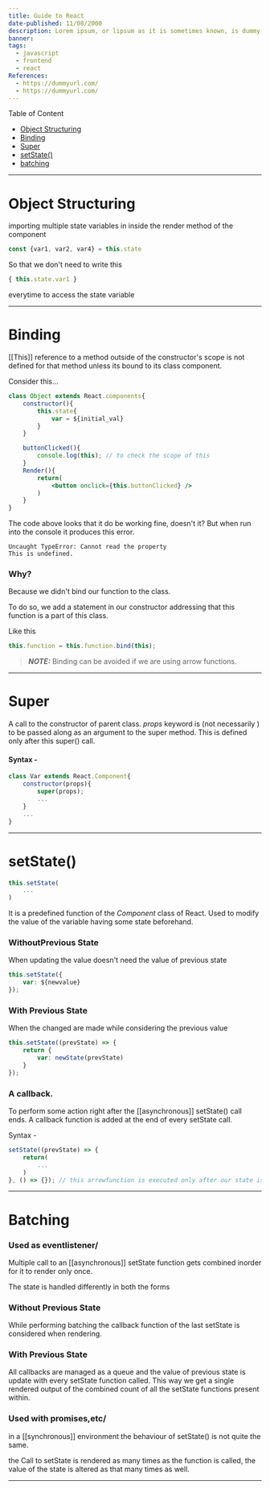 ```yaml
---
title: Guide to React
date-published: 11/08/2000
description: Lorem ipsum, or lipsum as it is sometimes known, is dummy text used in laying out print, graphic or web designs. The passage is attributed to an unknown typesetter
banner: 
tags:
  - javascript
  - frontend
  - react
References:
  - https://dummyurl.com/
  - https://dummyurl.com/
---
```

Table of Content
  - [Object Structuring](#Object-structuring)
  - [Binding](#binding) 
  - [Super](#super)
  - [setState()](#setstate)
  - [batching](#batching)

---
# Object Structuring
importing multiple state variables in inside the render method of the component
```jsx
const {var1, var2, var4} = this.state
```
So that we don't need to write  this

```jsx
{ this.state.var1 }
```
everytime to access the state variable

---
# Binding
[[This]] reference to a method outside of the constructor's scope is not defined for that method unless its bound to its class component.

Consider this...
```jsx
class Object extends React.components{
	constructor(){
		this.state{
			var = ${initial_val}
		}
	}

	buttonClicked(){
		console.log(this); // to check the scope of this
	}
	Render(){
		return(
			<button onclick={this.buttonClicked} />
		)
	}
}
```

The code above looks that it do be working fine, doesn't it?
But when run into the console it produces this error.

```console
Uncaught TypeError: Cannot read the property
This is undefined.
```

### Why?
Because we didn't bind our function to the class.

To do so, we add a statement in our constructor addressing that this function is a part of this class.

Like this
```jsx
this.function = this.function.bind(this);
```

> **_NOTE:_** Binding can be avoided if we are using arrow functions.

---
# Super
A call to the constructor of parent class.
*props* keyword is (not necessarily ) to be passed along as an argument to the super method.
This is defined only after this super() call.

#### Syntax -
```jsx
class Var extends React.Component{
	constructor(props){
		super(props);
		...
	}
	...
}
```

---
# setState()
```jsx
this.setState(
	...
)
```

It is a predefined function of the *Component* class of React. 
Used to modify the value of the variable having some state beforehand.

### WithoutPrevious State
When updating the value doesn't  need the value of previous state

```jsx
this.setState({
	var: ${newvalue}
});
```

### With Previous State
When the changed are made while considering the previous value

```jsx
this.setState((prevState) => {
	return {
		var: newState(prevState)
	}
});
```


### A callback.
To perform some action right after the [[asynchronous]] setState() call ends.
A callback function is added at the end of every setState call.

Syntax -
```jsx
setState((prevState) => {
	return(
		...
	)
}, () => {}); // this arrowfunction is executed only after our state is updated.
```

---
# Batching
### Used as eventlistener/
Multiple call to an [[asynchronous]] setState function gets combined inorder for it to render only once.

The state is handled differently in both the forms

### Without Previous State
While performing batching the callback function of the last setState is considered when rendering.

### With Previous State
All callbacks are managed as a queue and the value of previous state is update with every setState function called.
This way we get a single rendered output of the combined count of all the setState functions present within.

### Used with promises,etc/
in a [[synchronous]] environment the behaviour of setState() is not quite the same.

the Call to setState is rendered as many times as the function is called, the value of the state is altered as that many times as well.

---
